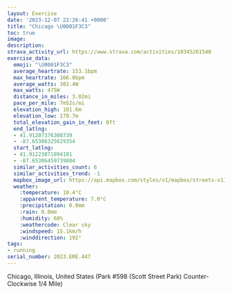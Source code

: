 ```yaml
---
layout: Exercise
date: '2023-12-07 22:26:41 +0000'
title: "Chicago \U0001F3C3"
toc: true
image:
description:
strava_activity_url: https://www.strava.com/activities/10345261540
exercise_data:
  emoji: "\U0001F3C3"
  average_heartrate: 153.1bpm
  max_heartrate: 166.0bpm
  average_watts: 302.4W
  max_watts: 475W
  distance_in_miles: 3.02mi
  pace_per_mile: 7m52s/mi
  elevation_high: 181.6m
  elevation_low: 179.7m
  total_elevation_gain_in_feet: 0ft
  end_latlng:
  - 41.91207376308739
  - -87.65306325629354
  start_latlng:
  - 41.91223871894181
  - -87.65306459739804
  similar_activities_count: 6
  similar_activities_trend: -1
  mapbox_image_url: https://api.mapbox.com/styles/v1/mapbox/streets-v11/static/path-5+787af2-1.0(g%7Bx~Fbl~uOCyBzB_DpAsBWk%40I%7DQ%3FkABq%40IsED%7DBHSj%40c%40HCTB%5CCNDDHBr%40%3F%60EHb%40NRJFPFfAEPCPKPSFSA%7DCEe%40GSQSKEUEk%40Bc%40DUJMRId%40BzCBVJVPPNF%60BKVOLUBm%40AaAEwACOKSOOME%5DAcAHIBEBMNKd%40%40pCP~%40HJPJHBf%40Ap%40ILEPQHU%40MAgDKa%40OUIEWGkAFSFOJELGVAV%40pCBZR%5EPLL%40t%40AXCZKPUHYCoDEUISIKQKMCw%40%40_%40FQFKHIRCNATFdDBNHRRNPDTC~%40CXONSDi%40CiCCa%40EOKQUMQCu%40%40%5BDQJORGV%3FL%3FjCBf%40FTHHTRL%40%7CAQRILQDe%40EuCCYO%5DQMKEm%40C_A%40%5DGYO%5DFmA%40KHGLQBGHNvFCt%40DnAAlBDzI%3F~HELmAbBgBrCc%40l%40),pin-s-s+e5b22e(-87.65138,41.91172),pin-s-f+89ae00(-87.65109999999997,41.91211)/auto/800x800?access_token=pk.eyJ1Ijoiam9zaGJlY2ttYW4iLCJhIjoiY205eWR2aDd1MWZ6djJrbXc4a3M0bWZleiJ9.XiG9OWkNcZk2QzjJbxLB4A
  weather:
    :temperature: 10.4°C
    :apparent_temperature: 7.0°C
    :precipitation: 0.0mm
    :rain: 0.0mm
    :humidity: 68%
    :weathercode: Clear sky
    :windspeed: 15.1km/h
    :winddirection: 192°
tags:
- running
serial_number: 2023.ERE.447
---
```

Chicago, Illinois, United States (Park #598 (Scott Street Park) Counter-Clockwise 1/4 Mile)

